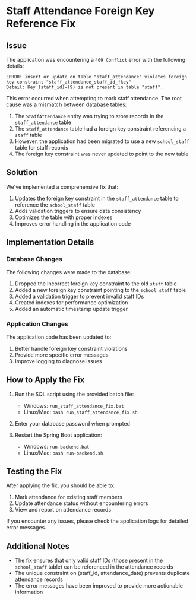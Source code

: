 # Staff Attendance Foreign Key Reference Fix

## Issue

The application was encountering a `409 Conflict` error with the following details:

```
ERROR: insert or update on table "staff_attendance" violates foreign key constraint "staff_attendance_staff_id_fkey"
Detail: Key (staff_id)=(9) is not present in table "staff".
```

This error occurred when attempting to mark staff attendance. The root cause was a mismatch between database tables:

1. The `StaffAttendance` entity was trying to store records in the `staff_attendance` table
2. The `staff_attendance` table had a foreign key constraint referencing a `staff` table
3. However, the application had been migrated to use a new `school_staff` table for staff records
4. The foreign key constraint was never updated to point to the new table

## Solution

We've implemented a comprehensive fix that:

1. Updates the foreign key constraint in the `staff_attendance` table to reference the `school_staff` table
2. Adds validation triggers to ensure data consistency
3. Optimizes the table with proper indexes
4. Improves error handling in the application code

## Implementation Details

### Database Changes

The following changes were made to the database:

1. Dropped the incorrect foreign key constraint to the old `staff` table
2. Added a new foreign key constraint pointing to the `school_staff` table
3. Added a validation trigger to prevent invalid staff IDs
4. Created indexes for performance optimization
5. Added an automatic timestamp update trigger

### Application Changes

The application code has been updated to:

1. Better handle foreign key constraint violations
2. Provide more specific error messages
3. Improve logging to diagnose issues

## How to Apply the Fix

1. Run the SQL script using the provided batch file:
   - Windows: `run_staff_attendance_fix.bat`
   - Linux/Mac: `bash run_staff_attendance_fix.sh`

2. Enter your database password when prompted

3. Restart the Spring Boot application:
   - Windows: `run-backend.bat`
   - Linux/Mac: `bash run-backend.sh`

## Testing the Fix

After applying the fix, you should be able to:

1. Mark attendance for existing staff members
2. Update attendance status without encountering errors
3. View and report on attendance records

If you encounter any issues, please check the application logs for detailed error messages.

## Additional Notes

- The fix ensures that only valid staff IDs (those present in the `school_staff` table) can be referenced in the attendance records
- The unique constraint on (staff_id, attendance_date) prevents duplicate attendance records
- The error messages have been improved to provide more actionable information
